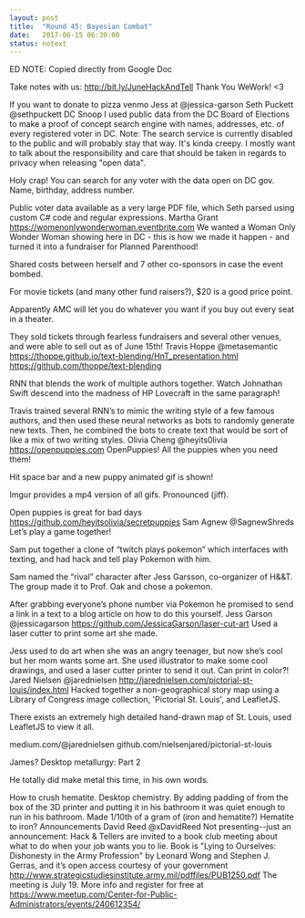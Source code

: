 ```yaml
---
layout: post
title:  "Round 45: Bayesian Combat"
date:   2017-06-15 06:30:00
status: notext
---
```


ED NOTE: Copied directly from Google Doc

Take notes with us: http://bit.ly/JuneHackAndTell
Thank You WeWork! <3 

If you want to donate to pizza venmo Jess at @jessica-garson 
Seth Puckett
@sethpuckett
DC Snoop
I used public data from the DC Board of Elections to make a proof of concept search engine with names, addresses, etc. of every registered voter in DC.
Note: The search service is currently disabled to the public and will probably stay that way. It's kinda creepy. I mostly want to talk about the responsibility and care that should be taken in regards to privacy when releasing "open data".

Holy crap! You can search for any voter with the data open on DC gov. Name, birthday, address number.

Public voter data available as a very large PDF file, which Seth parsed using custom C# code and regular expressions.
Martha Grant
https://womenonlywonderwoman.eventbrite.com
We wanted a Woman Only Wonder Woman showing here in DC - this is how we made it happen - and turned it into a fundraiser for Planned Parenthood!

Shared costs between herself and 7 other co-sponsors in case the event bombed.

For movie tickets (and many other fund raisers?), $20 is a good price point.

Apparently AMC will let you do whatever you want if you buy out every seat in a theater.

They sold tickets through fearless fundraisers and several other venues, and were able to sell out as of June 15th!
Travis Hoppe
@metasemantic
https://thoppe.github.io/text-blending/HnT_presentation.html
https://github.com/thoppe/text-blending

RNN that blends the work of multiple authors together. Watch Johnathan Swift descend into the madness of HP Lovecraft in the same paragraph!

Travis trained several RNN’s to mimic the writing style of a few famous authors, and then used these neural networks as bots to randomly generate new texts. Then, he combined the bots to create text that would be sort of like a mix of two writing styles.
Olivia Cheng
@heyits0livia
https://openpuppies.com
OpenPuppies! All the puppies when you need them!

Hit space bar and a new puppy animated gif is shown!

Imgur provides a mp4 version of all gifs. Pronounced (jiff). 

Open puppies is great for bad days
https://github.com/heyitsolivia/secretpuppies
Sam Agnew 
@SagnewShreds
Let’s play a game together!

Sam put together a clone of “twitch plays pokemon” which interfaces with texting, and had hack and tell play Pokemon with him.

Sam named the “rival” character after Jess Garsson, co-organizer of H&&T.
The group made it to Prof. Oak and chose a pokemon.

After grabbing everyone’s phone number via Pokemon he promised to send a link in a text to a blog article on how to do this yourself.
Jess Garson
@jessicagarson 
https://github.com/JessicaGarson/laser-cut-art
Used a laser cutter to print some art she made.

Jess used to do art when she was an angry teenager, but now she’s cool but her mom wants some art. She used illustrator to make some cool drawings, and used a laser cutter printer to send it out. Can print in color?!
Jared Nielsen 
@jarednielsen
http://jarednielsen.com/pictorial-st-louis/index.html
Hacked together a non-geographical story map using a Library of Congress image collection, 'Pictorial St. Louis', and LeafletJS.

There exists an extremely high detailed hand-drawn map of St. Louis, used LeafletJS to view it all.  

medium.com/@jarednielsen
github.com/nielsenjared/pictorial-st-louis

James?
Desktop metallurgy: Part 2

He totally did make metal this time, in his own words.

How to crush hematite. Desktop chemistry. 
By adding padding of from the box of the 3D printer and putting it in his bathroom it was quiet enough to run in his bathroom. Made 1/10th of a gram of (iron and hematite?) 
Hematite to iron?
Announcements
David Reed
@xDavidReed
Not presenting--just an announcement:
Hack & Tellers are invited to a book club meeting about what to do when your job wants you to lie. Book is "Lying to Ourselves: Dishonesty in the Army Profession" by Leonard Wong and Stephen J. Gerras, and it’s open access courtesy of your government
http://www.strategicstudiesinstitute.army.mil/pdffiles/PUB1250.pdf 
The meeting is July 19. More info and register for free at
https://www.meetup.com/Center-for-Public-Administrators/events/240612354/  


